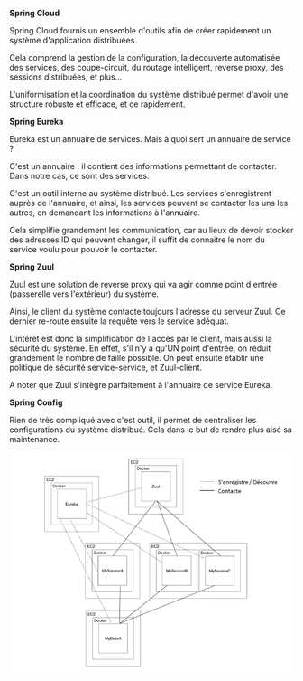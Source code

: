 **Spring Cloud**

Spring Cloud fournis un ensemble d'outils afin de créer rapidement un système d'application distribuées.

Cela comprend la gestion de la configuration, la découverte automatisée des services, des coupe-circuit, du routage intelligent, reverse proxy, des sessions distribuées, et plus...

L'uniformisation et la coordination du système distribué permet d'avoir une structure robuste et efficace, et ce rapidement.

**Spring Eureka**

Eureka est un annuaire de services. Mais à quoi sert un annuaire de service ?

C'est un annuaire : il contient des informations permettant de contacter. Dans notre cas, ce sont des services.

C'est un outil interne au système distribué. Les services s'enregistrent auprès de l'annuaire, et ainsi, les services peuvent se contacter les uns les autres, en demandant les informations à l'annuaire.

Cela simplifie grandement les communication, car au lieux de devoir stocker des adresses ID qui peuvent changer, il suffit de connaitre le nom du service voulu pour pouvoir le contacter.

**Spring Zuul**

Zuul est une solution de reverse proxy qui va agir comme point d'entrée (passerelle vers l'extérieur) du système.

Ainsi, le client du système contacte toujours l'adresse du serveur Zuul. Ce dernier re-route ensuite la requête vers le service adéquat.

L'intérêt est donc la simplification de l'accès par le client, mais aussi la sécurité du système. En effet, s'il n'y a qu'UN point d'entrée, on réduit grandement le nombre de faille possible. On peut ensuite établir une politique de sécurité service-service, et Zuul-client.


A noter que Zuul s'intègre parfaitement à l'annuaire de service Eureka.

**Spring Config**

Rien de très compliqué avec c'est outil, il permet de centraliser les configurations du système distribué. Cela dans le but de rendre plus aisé sa maintenance.


![Alt text](350.PNG)